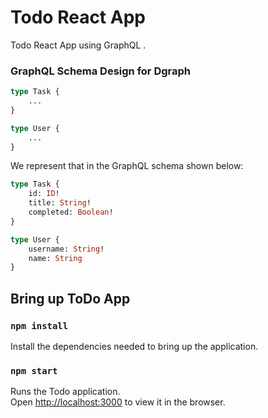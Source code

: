 # Todo React App 

Todo React App using GraphQL .

### GraphQL Schema Design for Dgraph


```graphql
type Task {
    ...
}

type User {
    ...
}
```

We represent that in the GraphQL schema shown below:

```graphql
type Task {
    id: ID!
    title: String!
    completed: Boolean!
}

type User {
    username: String!
    name: String
}
```

## Bring up ToDo App

### `npm install`

Install the dependencies needed to bring up the application.

### `npm start`



Runs the Todo application.<br />
Open [http://localhost:3000](http://localhost:3000) to view it in the browser.


